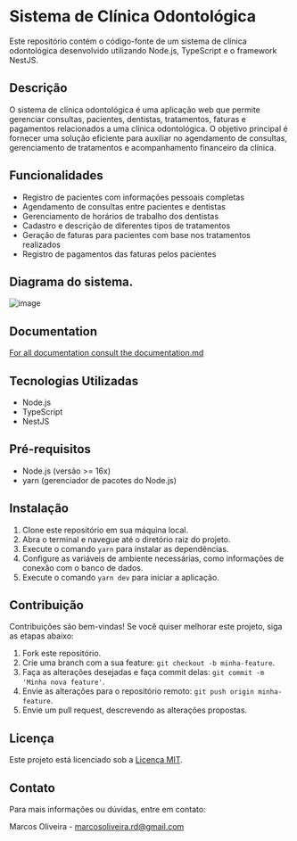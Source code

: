 # Sistema de Clínica Odontológica

Este repositório contém o código-fonte de um sistema de clínica odontológica desenvolvido utilizando Node.js, TypeScript e o framework NestJS.

## Descrição

O sistema de clínica odontológica é uma aplicação web que permite gerenciar consultas, pacientes, dentistas, tratamentos, faturas e pagamentos relacionados a uma clínica odontológica. O objetivo principal é fornecer uma solução eficiente para auxiliar no agendamento de consultas, gerenciamento de tratamentos e acompanhamento financeiro da clínica.

## Funcionalidades

- Registro de pacientes com informações pessoais completas
- Agendamento de consultas entre pacientes e dentistas
- Gerenciamento de horários de trabalho dos dentistas
- Cadastro e descrição de diferentes tipos de tratamentos
- Geração de faturas para pacientes com base nos tratamentos realizados
- Registro de pagamentos das faturas pelos pacientes

## Diagrama do sistema. 
![image](https://github.com/Marcos-OLiveiraVO/Clinic-Odontologic/assets/88260644/bdff8c94-742c-4a7c-af71-095caa430d9b)

## Documentation 
[For all documentation consult the documentation.md](documentation.md)

## Tecnologias Utilizadas

- Node.js
- TypeScript
- NestJS

## Pré-requisitos

- Node.js (versão >= 16x)
- yarn (gerenciador de pacotes do Node.js)

## Instalação

1. Clone este repositório em sua máquina local.
2. Abra o terminal e navegue até o diretório raiz do projeto.
3. Execute o comando `yarn` para instalar as dependências.
4. Configure as variáveis de ambiente necessárias, como informações de conexão com o banco de dados.
5. Execute o comando `yarn dev` para iniciar a aplicação.

## Contribuição

Contribuições são bem-vindas! Se você quiser melhorar este projeto, siga as etapas abaixo:

1. Fork este repositório.
2. Crie uma branch com a sua feature: `git checkout -b minha-feature`.
3. Faça as alterações desejadas e faça commit delas: `git commit -m 'Minha nova feature'`.
4. Envie as alterações para o repositório remoto: `git push origin minha-feature`.
5. Envie um pull request, descrevendo as alterações propostas.

## Licença

Este projeto está licenciado sob a [Licença MIT](https://opensource.org/licenses/MIT).

## Contato

Para mais informações ou dúvidas, entre em contato:

Marcos Oliveira - [marcosoliveira.rd@gmail.com](mailto:marcosoliveira.rd@gmail.com)

